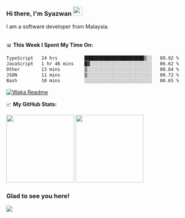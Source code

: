 ### Hi there, I'm Syazwan <img src="https://media.giphy.com/media/hvRJCLFzcasrR4ia7z/giphy.gif" width="25px">
I am a software developer from Malaysia.
<br/><br/>

📊 **This Week I Spent My Time On:**
<!--START_SECTION:waka-->

```txt
TypeScript   24 hrs          ██████████████████████▒░░   89.92 %
JavaScript   1 hr 46 mins    █▓░░░░░░░░░░░░░░░░░░░░░░░   06.62 %
Other        13 mins         ▒░░░░░░░░░░░░░░░░░░░░░░░░   00.84 %
JSON         11 mins         ▒░░░░░░░░░░░░░░░░░░░░░░░░   00.72 %
Bash         10 mins         ░░░░░░░░░░░░░░░░░░░░░░░░░   00.65 %
```

<!--END_SECTION:waka-->
[![Waka Readme](https://github.com/syazwanz/syazwanz/actions/workflows/wakatime.yml/badge.svg)](https://github.com/syazwanz/syazwanz/actions/workflows/wakatime.yml)

📈 **My GitHub Stats:**

<p>
  <img height="180em" src="https://github-readme-stats.vercel.app/api?username=syazwanz&show_icons=true&hide_border=false&&count_private=true&include_all_commits=true" />
  <img height="180em" src="https://github-readme-stats.vercel.app/api/top-langs/?username=syazwanz&exclude_repo=KNN-Image-Classification&show_icons=true&hide_border=false&layout=compact&langs_count=8"/>
</p>

### Glad to see you here!
![](https://visitor-badge.glitch.me/badge?page_id=syazwanz.syazwanz)
